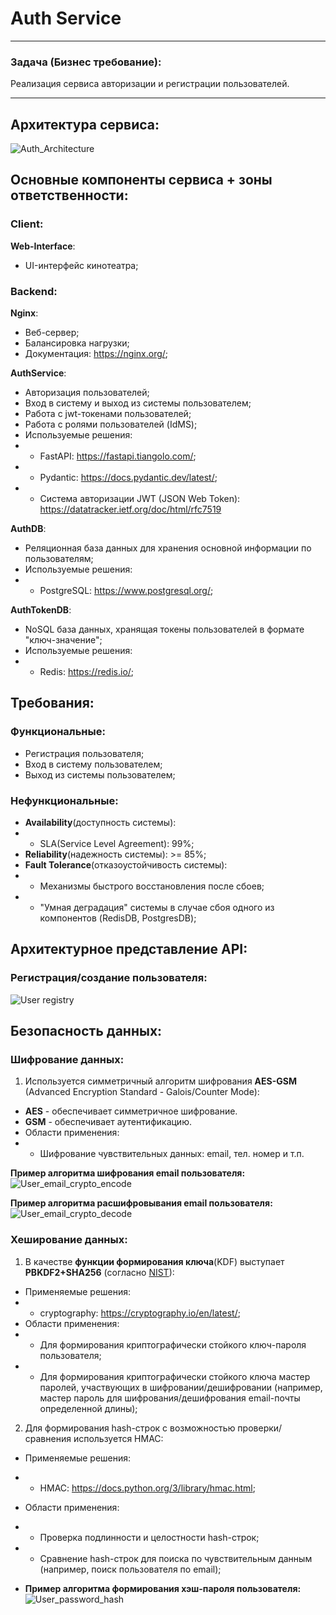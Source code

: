 # Auth Service

* * *

### **Задача (Бизнес требование):**
Реализация сервиса авторизации и регистрации пользователей.
* * *


## Архитектура сервиса:
![Auth_Architecture](./architecture/auth_0_0_1.png)

## Основные компоненты сервиса + зоны ответственности:
### Client:
**Web-Interface**:
- UI-интерфейс кинотеатра;

### Backend:
**Nginx**:
- Веб-сервер;
- Балансировка нагрузки;
- Документация: https://nginx.org/;

**AuthService**:
- Авторизация пользователей;
- Вход в систему и выход из системы пользователем;
- Работа с jwt-токенами пользователей;
- Работа с ролями пользователей (IdMS);
- Используемые решения:
- - FastAPI: https://fastapi.tiangolo.com/;
- - Pydantic: https://docs.pydantic.dev/latest/;
- - Система авторизации JWT (JSON Web Token): https://datatracker.ietf.org/doc/html/rfc7519

**AuthDB**:
- Реляционная база данных для хранения основной информации по пользователям;
- Используемые решения:
- - PostgreSQL: https://www.postgresql.org/;

**AuthTokenDB**:
- NoSQL база данных, хранящая токены пользователей в формате "ключ-значение";
- Используемые решения:
- - Redis: https://redis.io/;

## Требования:
### Функциональные:
- Регистрация пользователя;
- Вход в систему пользователем;
- Выход из системы пользователем;

### Нефункциональные:
- **Availability**(доступность системы):
- - SLA(Service Level Agreement): 99%;
- **Reliability**(надежность системы): >= 85%;
- **Fault Tolerance**(отказоустойчивость системы):
- - Механизмы быстрого восстановления после сбоев;
- - "Умная деградация" системы в случае сбоя одного из компонентов (RedisDB, PostgresDB);

## Архитектурное представление API:
### Регистрация/создание пользователя:
![User registry](architecture/auth_registry_user_0_0_1.png)

## Безопасность данных:
### **Шифрование данных**:
1. Используется симметричный алгоритм шифрования **AES-GSM** (Advanced Encryption Standard - Galois/Counter Mode):
- **AES** - обеспечивает симметричное шифрование.
- **GSM** - обеспечивает аутентификацию.
- Области применения:
- - Шифрование чувствительных данных: email, тел. номер и т.п.

**Пример алгоритма шифрования email пользователя:**
![User_email_crypto_encode](architecture/user_email_crypto_encode.png)

**Пример алгоритма расшифровывания email пользователя:**
![User_email_crypto_decode](architecture/user_email_crypto_decode.png)

### **Хеширование данных**:
1. В качестве **функции формирования ключа**(KDF) выступает **PBKDF2+SHA256** (согласно [NIST](https://nvlpubs.nist.gov/nistpubs/Legacy/SP/nistspecialpublication800-132.pdf)):
- Применяемые решения:
- - cryptography: https://cryptography.io/en/latest/;
- Области применения:
- - Для формирования криптографически стойкого ключ-пароля пользователя;
- - Для формирования криптографически стойкого ключа мастер паролей, участвующих в шифровании/дешифровании (например, мастер пароль для шифрования/дешифрования email-почты определенной длины);

2. Для формирования hash-строк с возможностью проверки/сравнения используется HMAC:
- Применяемые решения:
- - HMAC: https://docs.python.org/3/library/hmac.html;
- Области применения:
- - Проверка подлинности и целостности hash-строк;
- - Сравнение hash-строк для поиска по чувствительным данным (например, поиск пользователя по email);

- **Пример алгоритма формирования хэш-пароля пользователя:**
![User_password_hash](architecture/user_password_hash.png)

